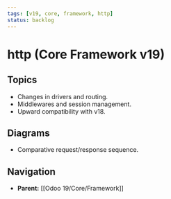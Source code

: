 ```yaml
---
tags: [v19, core, framework, http]
status: backlog
---
```

# http (Core Framework v19)

## Topics
- Changes in drivers and routing.
- Middlewares and session management.
- Upward compatibility with v18.

## Diagrams
- Comparative request/response sequence.






## Navigation
- **Parent:** [[Odoo 19/Core/Framework]]
